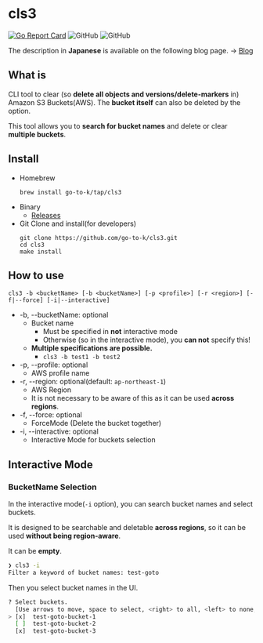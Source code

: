 # cls3

[![Go Report Card](https://goreportcard.com/badge/github.com/go-to-k/cls3)](https://goreportcard.com/report/github.com/go-to-k/cls3) ![GitHub](https://img.shields.io/github/license/go-to-k/cls3) ![GitHub](https://img.shields.io/github/v/release/go-to-k/cls3)

The description in **Japanese** is available on the following blog page. -> [Blog](https://go-to-k.hatenablog.com/entry/cls3)

## What is

CLI tool to clear (so **delete all objects and versions/delete-markers** in) Amazon S3 Buckets(AWS). The **bucket itself** can also be deleted by the option.

This tool allows you to **search for bucket names** and delete or clear **multiple buckets**.

## Install

- Homebrew
  ```
  brew install go-to-k/tap/cls3
  ```
- Binary
  - [Releases](https://github.com/go-to-k/cls3/releases)
- Git Clone and install(for developers)
  ```
  git clone https://github.com/go-to-k/cls3.git
  cd cls3
  make install
  ```

## How to use
  ```
  cls3 -b <bucketName> [-b <bucketName>] [-p <profile>] [-r <region>] [-f|--force] [-i|--interactive]
  ```

- -b, --bucketName: optional
  - Bucket name
    - Must be specified in **not** interactive mode
    - Otherwise (so in the interactive mode), you **can not** specify this!
  - **Multiple specifications are possible.**
    - `cls3 -b test1 -b test2`
- -p, --profile: optional
  - AWS profile name
- -r, --region: optional(default: `ap-northeast-1`)
  - AWS Region
  - It is not necessary to be aware of this as it can be used **across regions**.
- -f, --force: optional
  - ForceMode (Delete the bucket together)
- -i, --interactive: optional
  - Interactive Mode for buckets selection

## Interactive Mode

### BucketName Selection

In the interactive mode(`-i` option), you can search bucket names and select buckets.

It is designed to be searchable and deletable **across regions**, so it can be used **without being region-aware**.

It can be **empty**.

```sh
❯ cls3 -i
Filter a keyword of bucket names: test-goto
```

Then you select bucket names in the UI.

```sh
? Select buckets.
  [Use arrows to move, space to select, <right> to all, <left> to none, type to filter]
> [x]  test-goto-bucket-1
  [ ]  test-goto-bucket-2
  [x]  test-goto-bucket-3
```
